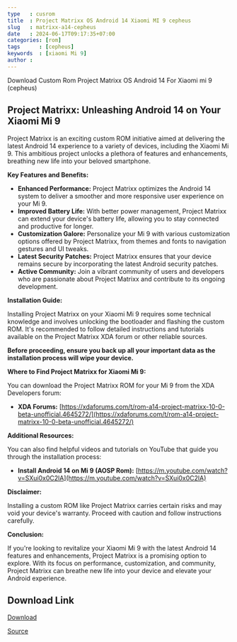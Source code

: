 ```yaml
---
type   : cusrom
title  : Project Matrixx OS Android 14 Xiaomi MI 9 cepheus
slug   : matrixx-a14-cepheus
date   : 2024-06-17T09:17:35+07:00
categories: [rom]
tags      : [cepheus]
keywords  : [xiaomi Mi 9]
author : 
---
```


Download Custom Rom Project Matrixx OS Android 14 For Xiaomi mi 9 (cepheus)

## Project Matrixx: Unleashing Android 14 on Your Xiaomi Mi 9

Project Matrixx is an exciting custom ROM initiative aimed at delivering the latest Android 14 experience to a variety of devices, including the Xiaomi Mi 9. This ambitious project unlocks a plethora of features and enhancements, breathing new life into your beloved smartphone.

**Key Features and Benefits:**

* **Enhanced Performance:** Project Matrixx optimizes the Android 14 system to deliver a smoother and more responsive user experience on your Mi 9.
* **Improved Battery Life:** With better power management, Project Matrixx can extend your device's battery life, allowing you to stay connected and productive for longer.
* **Customization Galore:** Personalize your Mi 9 with various customization options offered by Project Matrixx, from themes and fonts to navigation gestures and UI tweaks.
* **Latest Security Patches:** Project Matrixx ensures that your device remains secure by incorporating the latest Android security patches.
* **Active Community:** Join a vibrant community of users and developers who are passionate about Project Matrixx and contribute to its ongoing development.

**Installation Guide:**

Installing Project Matrixx on your Xiaomi Mi 9 requires some technical knowledge and involves unlocking the bootloader and flashing the custom ROM. It's recommended to follow detailed instructions and tutorials available on the Project Matrixx XDA forum or other reliable sources.

**Before proceeding, ensure you back up all your important data as the installation process will wipe your device.**

**Where to Find Project Matrixx for Xiaomi Mi 9:**

You can download the Project Matrixx ROM for your Mi 9 from the XDA Developers forum:

* **XDA Forums:** [https://xdaforums.com/t/rom-a14-project-matrixx-10-0-beta-unofficial.4645272/](https://xdaforums.com/t/rom-a14-project-matrixx-10-0-beta-unofficial.4645272/)

**Additional Resources:**

You can also find helpful videos and tutorials on YouTube that guide you through the installation process:

* **Install Android 14 on Mi 9 (AOSP Rom):** [https://m.youtube.com/watch?v=SXui0x0C2lA](https://m.youtube.com/watch?v=SXui0x0C2lA)

**Disclaimer:**

Installing a custom ROM like Project Matrixx carries certain risks and may void your device's warranty. Proceed with caution and follow instructions carefully.

**Conclusion:**

If you're looking to revitalize your Xiaomi Mi 9 with the latest Android 14 features and enhancements, Project Matrixx is a promising option to explore. With its focus on performance, customization, and community, Project Matrixx can breathe new life into your device and elevate your Android experience.

## Download Link
[Download](https://sourceforge.net/projects/projectmatrixx/files/Android-14/cepheus/)

[Source](https://www.projectmatrixx.org/downloads/cepheus)


